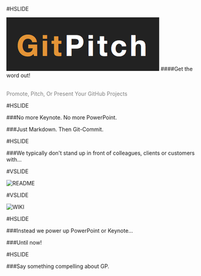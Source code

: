 #HSLIDE

![LOGO](assets/gp-logo.png)
####Get the word out!

<br>
<span style="color:gray">Promote, Pitch, Or Present Your GitHub Projects</span>

#HSLIDE

###No more Keynote. No more PowerPoint.

###<span class="fragment" data-fragment-index="1">Just Markdown. Then Git-Commit.</li>

#HSLIDE

###We typically don't stand up in front of colleagues, clients or customers with...

#VSLIDE

![README](assets/readme.png)

#VSLIDE

![WIKI](assets/wiki.png)

#HSLIDE

###Instead we power up PowerPoint or Keynote...

###<span class="fragment" data-fragment-index="1">Until now!</li>

#HSLIDE

###Say something compelling about GP.


